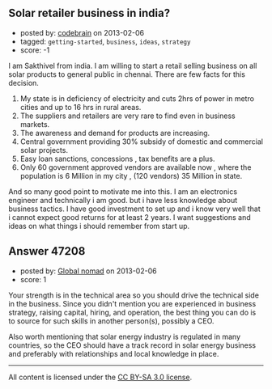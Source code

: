## Solar retailer business in india?

- posted by: [codebrain](https://stackexchange.com/users/-1/23619-codebrain) on 2013-02-06
- tagged: `getting-started`, `business`, `ideas`, `strategy`
- score: -1

I am Sakthivel from india. I am willing to start a retail selling business on all solar products to general public in chennai. There are few facts for this decision.
 

 1. My state is in deficiency of electricity and cuts 2hrs of power in metro cities and up to 16 hrs in rural areas.
 2. The suppliers and retailers are very rare to find even in business markets.
 3. The awareness and demand for products are increasing.
 4. Central government providing 30% subsidy of domestic and commercial solar projects.
 5. Easy loan sanctions, concessions , tax benefits are a plus.
 6. Only 60 government approved vendors are available now , where the population is 6 Million in my city , (120 vendors) 35 Million in state.
    
And so many good point to motivate me into this. I am an electronics engineer and technically i am good. but i have less knowledge about business tactics. I have good investment to set up and i know very well that i cannot expect good returns for at least 2 years. I want suggestions and ideas on what things i should remember from start up.


## Answer 47208

- posted by: [Global nomad](https://stackexchange.com/users/-1/8622-global-nomad) on 2013-02-06
- score: 1

Your strength is in the technical area so you should drive the technical side in the business. Since you didn't mention you are experienced in business strategy, raising capital, hiring, and operation, the best thing you can do is to source for such skills in another person(s), possibly a CEO. 

Also worth mentioning that solar energy industry is regulated in many countries, so the CEO should have a track record in solar energy business and preferably with relationships and local knowledge in place.



---

All content is licensed under the [CC BY-SA 3.0 license](https://creativecommons.org/licenses/by-sa/3.0/).
